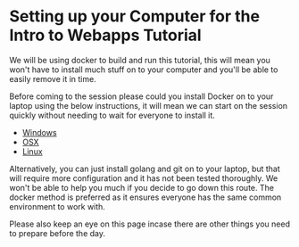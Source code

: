 # Setting up your Computer for the Intro to Webapps Tutorial

We will be using docker to build and run this tutorial, this will mean you won't have to install much stuff on to your computer and you'll be able to easily remove it in time.

Before coming to the session please could you install Docker on to your laptop using the below instructions, it will mean we can start on the session quickly without needing to wait for everyone to install it.

- [Windows](https://docs.docker.com/docker-for-windows/install/)
- [OSX](https://docs.docker.com/docker-for-mac/install/)
- [Linux](https://docs.docker.com/install/linux/docker-ce/ubuntu/)

Alternatively, you can just install golang and git on to your laptop, but that will require more configuration and it has not been tested thoroughly.  We won't be able to help you much if you decide to go down this route.  The docker method is preferred as it ensures everyone has the same common environment to work with.

Please also keep an eye on this page incase there are other things you need to prepare before the day.
